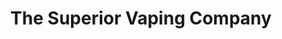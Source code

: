 ---
title: "The Superior Vaping Company"
url: /enniscorthy/the-superior-vaping-company/
shop: E-Zigaretten
---